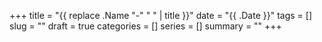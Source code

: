 +++
title = "{{ replace .Name "-" " " | title }}"
date = "{{ .Date }}"
tags = []
slug = ""
draft = true
categories = []
series = []
summary = ""
+++

